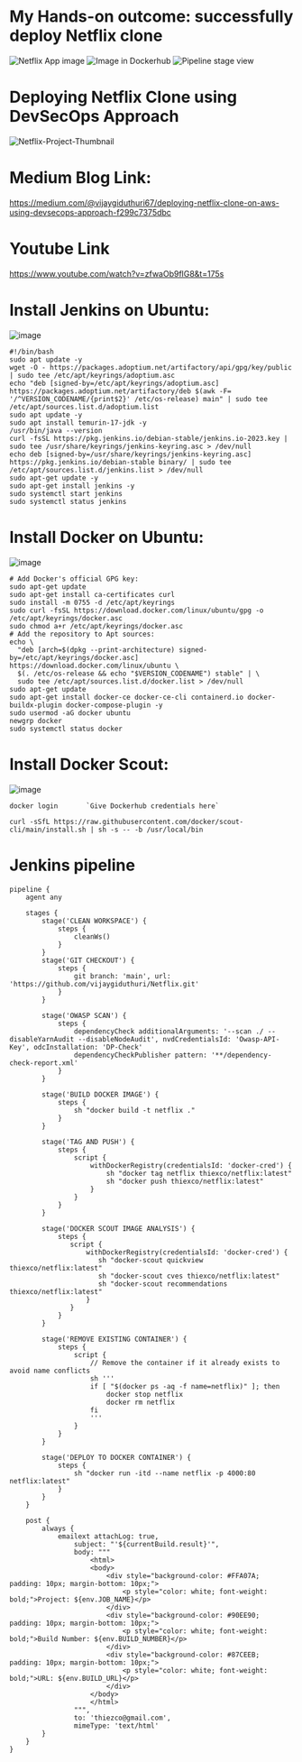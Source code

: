 # My Hands-on outcome: successfully deploy Netflix clone
![Netflix App image](./images/image1.PNG)
![Image in Dockerhub](./images/image2.PNG)
![Pipeline stage view](./images/image3.PNG)


# Deploying Netflix Clone using DevSecOps Approach
![Netflix-Project-Thumbnail](https://github.com/vijaygiduthuri/Netflix/assets/125960600/0a36313b-1ee8-4150-8541-fe9786fa94aa)

# Medium Blog Link:

https://medium.com/@vijaygiduthuri67/deploying-netflix-clone-on-aws-using-devsecops-approach-f299c7375dbc

# Youtube Link
https://www.youtube.com/watch?v=zfwaOb9flG8&t=175s

# **Install Jenkins on Ubuntu:**
![image](https://github.com/vijaygiduthuri/Netflix/assets/125960600/69e812bd-d639-409d-874b-64f501e35027)

```
#!/bin/bash
sudo apt update -y
wget -O - https://packages.adoptium.net/artifactory/api/gpg/key/public | sudo tee /etc/apt/keyrings/adoptium.asc
echo "deb [signed-by=/etc/apt/keyrings/adoptium.asc] https://packages.adoptium.net/artifactory/deb $(awk -F= '/^VERSION_CODENAME/{print$2}' /etc/os-release) main" | sudo tee /etc/apt/sources.list.d/adoptium.list
sudo apt update -y
sudo apt install temurin-17-jdk -y
/usr/bin/java --version
curl -fsSL https://pkg.jenkins.io/debian-stable/jenkins.io-2023.key | sudo tee /usr/share/keyrings/jenkins-keyring.asc > /dev/null
echo deb [signed-by=/usr/share/keyrings/jenkins-keyring.asc] https://pkg.jenkins.io/debian-stable binary/ | sudo tee /etc/apt/sources.list.d/jenkins.list > /dev/null
sudo apt-get update -y
sudo apt-get install jenkins -y
sudo systemctl start jenkins
sudo systemctl status jenkins
```

# **Install Docker on Ubuntu:**
![image](https://github.com/vijaygiduthuri/Netflix/assets/125960600/0f93c2d9-a9b3-4f76-ac25-81f4e384de55)

```
# Add Docker's official GPG key:
sudo apt-get update
sudo apt-get install ca-certificates curl
sudo install -m 0755 -d /etc/apt/keyrings
sudo curl -fsSL https://download.docker.com/linux/ubuntu/gpg -o /etc/apt/keyrings/docker.asc
sudo chmod a+r /etc/apt/keyrings/docker.asc
# Add the repository to Apt sources:
echo \
  "deb [arch=$(dpkg --print-architecture) signed-by=/etc/apt/keyrings/docker.asc] https://download.docker.com/linux/ubuntu \
  $(. /etc/os-release && echo "$VERSION_CODENAME") stable" | \
  sudo tee /etc/apt/sources.list.d/docker.list > /dev/null
sudo apt-get update
sudo apt-get install docker-ce docker-ce-cli containerd.io docker-buildx-plugin docker-compose-plugin -y
sudo usermod -aG docker ubuntu
newgrp docker
sudo systemctl status docker
```

# **Install Docker Scout:**
![image](https://github.com/vijaygiduthuri/Netflix/assets/125960600/840d499f-4a45-4571-b361-c1a0598de793)

```
docker login       `Give Dockerhub credentials here`
```
```
curl -sSfL https://raw.githubusercontent.com/docker/scout-cli/main/install.sh | sh -s -- -b /usr/local/bin
```

# **Jenkins pipeline**
```
pipeline {
    agent any

    stages {
        stage('CLEAN WORKSPACE') {
            steps {
                cleanWs()
            }
        }
        stage('GIT CHECKOUT') {
            steps {
                git branch: 'main', url: 'https://github.com/vijaygiduthuri/Netflix.git'
            }
        } 
        
        stage('OWASP SCAN') {
            steps {
                dependencyCheck additionalArguments: '--scan ./ --disableYarnAudit --disableNodeAudit', nvdCredentialsId: 'Owasp-API-Key', odcInstallation: 'DP-Check'
                dependencyCheckPublisher pattern: '**/dependency-check-report.xml'
            }
        }
        
        stage('BUILD DOCKER IMAGE') {
            steps {
                sh "docker build -t netflix ."
            }
        }
        
        stage('TAG AND PUSH') {
            steps {
                script {
                    withDockerRegistry(credentialsId: 'docker-cred') {
                        sh "docker tag netflix thiexco/netflix:latest"
                        sh "docker push thiexco/netflix:latest"
                    }
                }
            }
        }
        
        stage('DOCKER SCOUT IMAGE ANALYSIS') {
            steps {
               script {
                   withDockerRegistry(credentialsId: 'docker-cred') {
                      sh "docker-scout quickview thiexco/netflix:latest"
                      sh "docker-scout cves thiexco/netflix:latest"
                      sh "docker-scout recommendations thiexco/netflix:latest"
                   }
               }
            }
        }
        
        stage('REMOVE EXISTING CONTAINER') {
            steps {
                script {
                    // Remove the container if it already exists to avoid name conflicts
                    sh '''
                    if [ "$(docker ps -aq -f name=netflix)" ]; then
                        docker stop netflix
                        docker rm netflix
                    fi
                    '''
                }
            }
        }
        
        stage('DEPLOY TO DOCKER CONTAINER') {
            steps {
                sh "docker run -itd --name netflix -p 4000:80 netflix:latest"
            }
        }
    }
    
    post {
        always {
            emailext attachLog: true,
                subject: "'${currentBuild.result}'",
                body: """
                    <html>
                    <body>
                        <div style="background-color: #FFA07A; padding: 10px; margin-bottom: 10px;">
                            <p style="color: white; font-weight: bold;">Project: ${env.JOB_NAME}</p>
                        </div>
                        <div style="background-color: #90EE90; padding: 10px; margin-bottom: 10px;">
                            <p style="color: white; font-weight: bold;">Build Number: ${env.BUILD_NUMBER}</p>
                        </div>
                        <div style="background-color: #87CEEB; padding: 10px; margin-bottom: 10px;">
                            <p style="color: white; font-weight: bold;">URL: ${env.BUILD_URL}</p>
                        </div>
                    </body>
                    </html>
                """,
                to: 'thiezco@gmail.com',
                mimeType: 'text/html'
        }
    }
}    

```
